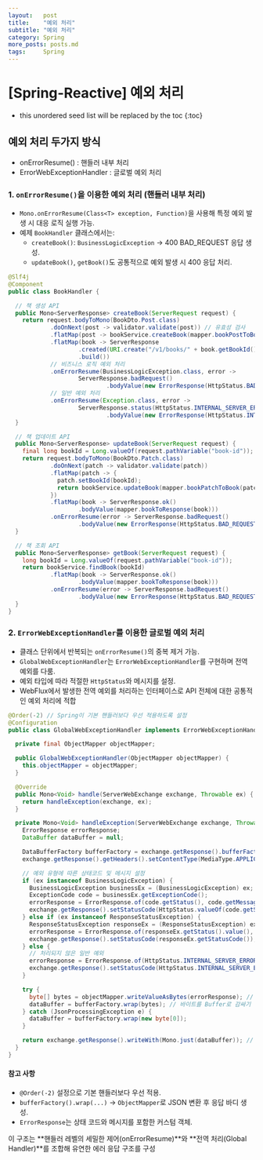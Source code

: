 ```yaml
---
layout:   post
title:    "예외 처리"
subtitle: "예외 처리"
category: Spring
more_posts: posts.md
tags:     Spring
---
```

# [Spring-Reactive] 예외 처리

<!--more-->
<!-- Table of contents -->
* this unordered seed list will be replaced by the toc
{:toc}

<!-- text -->


## 예외 처리 두가지 방식
- onErrorResume() : 핸들러 내부 처리
- ErrorWebExceptionHandler : 글로벌 예외 처리

### 1. `onErrorResume()`을 이용한 예외 처리 (핸들러 내부 처리)

* `Mono.onErrorResume(Class<T> exception, Function)`을 사용해 특정 예외 발생 시 대응 로직 실행 가능.
* 예제 `BookHandler` 클래스에서는:
  * `createBook()`: `BusinessLogicException` → 400 BAD\_REQUEST 응답 생성.
  * `updateBook()`, `getBook()`도 공통적으로 예외 발생 시 400 응답 처리.

```java
@Slf4j
@Component
public class BookHandler {

  // 책 생성 API
  public Mono<ServerResponse> createBook(ServerRequest request) {
    return request.bodyToMono(BookDto.Post.class)
            .doOnNext(post -> validator.validate(post)) // 유효성 검사
            .flatMap(post -> bookService.createBook(mapper.bookPostToBook(post)))
            .flatMap(book -> ServerResponse
                    .created(URI.create("/v1/books/" + book.getBookId()))
                    .build())
            // 비즈니스 로직 예외 처리
            .onErrorResume(BusinessLogicException.class, error ->
                    ServerResponse.badRequest()
                            .bodyValue(new ErrorResponse(HttpStatus.BAD_REQUEST, error.getMessage())))
            // 일반 예외 처리
            .onErrorResume(Exception.class, error ->
                    ServerResponse.status(HttpStatus.INTERNAL_SERVER_ERROR)
                            .bodyValue(new ErrorResponse(HttpStatus.INTERNAL_SERVER_ERROR, error.getMessage())));
  }

  // 책 업데이트 API
  public Mono<ServerResponse> updateBook(ServerRequest request) {
    final long bookId = Long.valueOf(request.pathVariable("book-id"));
    return request.bodyToMono(BookDto.Patch.class)
            .doOnNext(patch -> validator.validate(patch))
            .flatMap(patch -> {
              patch.setBookId(bookId);
              return bookService.updateBook(mapper.bookPatchToBook(patch));
            })
            .flatMap(book -> ServerResponse.ok()
                    .bodyValue(mapper.bookToResponse(book)))
            .onErrorResume(error -> ServerResponse.badRequest()
                    .bodyValue(new ErrorResponse(HttpStatus.BAD_REQUEST, error.getMessage())));
  }

  // 책 조회 API
  public Mono<ServerResponse> getBook(ServerRequest request) {
    long bookId = Long.valueOf(request.pathVariable("book-id"));
    return bookService.findBook(bookId)
            .flatMap(book -> ServerResponse.ok()
                    .bodyValue(mapper.bookToResponse(book)))
            .onErrorResume(error -> ServerResponse.badRequest()
                    .bodyValue(new ErrorResponse(HttpStatus.BAD_REQUEST, error.getMessage())));
  }
}

```


### 2. `ErrorWebExceptionHandler`를 이용한 **글로벌 예외 처리**

* 클래스 단위에서 반복되는 `onErrorResume()`의 중복 제거 가능.
* `GlobalWebExceptionHandler`는 `ErrorWebExceptionHandler`를 구현하며 전역 예외를 다룸.
* 예외 타입에 따라 적절한 `HttpStatus`와 메시지를 설정.
* WebFlux에서 발생한 전역 예외를 처리하는 인터페이스로 API 전체에 대한 공통적인 예외 처리에 적합

```java
@Order(-2) // Spring이 기본 핸들러보다 우선 적용하도록 설정
@Configuration
public class GlobalWebExceptionHandler implements ErrorWebExceptionHandler {

  private final ObjectMapper objectMapper;

  public GlobalWebExceptionHandler(ObjectMapper objectMapper) {
    this.objectMapper = objectMapper;
  }

  @Override
  public Mono<Void> handle(ServerWebExchange exchange, Throwable ex) {
    return handleException(exchange, ex);
  }

  private Mono<Void> handleException(ServerWebExchange exchange, Throwable ex) {
    ErrorResponse errorResponse;
    DataBuffer dataBuffer = null;

    DataBufferFactory bufferFactory = exchange.getResponse().bufferFactory();
    exchange.getResponse().getHeaders().setContentType(MediaType.APPLICATION_JSON); // JSON 설정

    // 예외 유형에 따른 상태코드 및 메시지 설정
    if (ex instanceof BusinessLogicException) {
      BusinessLogicException businessEx = (BusinessLogicException) ex;
      ExceptionCode code = businessEx.getExceptionCode();
      errorResponse = ErrorResponse.of(code.getStatus(), code.getMessage());
      exchange.getResponse().setStatusCode(HttpStatus.valueOf(code.getStatus()));
    } else if (ex instanceof ResponseStatusException) {
      ResponseStatusException responseEx = (ResponseStatusException) ex;
      errorResponse = ErrorResponse.of(responseEx.getStatus().value(), ex.getMessage());
      exchange.getResponse().setStatusCode(responseEx.getStatusCode());
    } else {
      // 처리되지 않은 일반 예외
      errorResponse = ErrorResponse.of(HttpStatus.INTERNAL_SERVER_ERROR.value(), ex.getMessage());
      exchange.getResponse().setStatusCode(HttpStatus.INTERNAL_SERVER_ERROR);
    }

    try {
      byte[] bytes = objectMapper.writeValueAsBytes(errorResponse); // JSON 직렬화
      dataBuffer = bufferFactory.wrap(bytes); // 바이트를 Buffer로 감싸기
    } catch (JsonProcessingException e) {
      dataBuffer = bufferFactory.wrap(new byte[0]);
    }

    return exchange.getResponse().writeWith(Mono.just(dataBuffer)); // 응답 바디 작성
  }
}

```

#### 참고 사항

* `@Order(-2)` 설정으로 기본 핸들러보다 우선 적용.
* `bufferFactory().wrap(...)` → `ObjectMapper`로 JSON 변환 후 응답 바디 생성.
* `ErrorResponse`는 상태 코드와 메시지를 포함한 커스텀 객체.

이 구조는 \*\*핸들러 레벨의 세밀한 제어(onErrorResume)\*\*와 \*\*전역 처리(Global Handler)\*\*를 조합해 유연한 에러 응답 구조를 구성

